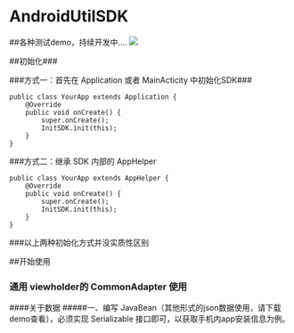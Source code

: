 # AndroidUtilSDK
##各种测试demo，持续开发中....
![](https://github.com/Xander1024/AndroidUtilSet/blob/master/gif/3.gif)


##初始化###

###方式一：首先在 Application 或者 MainActicity 中初始化SDK###

    public class YourApp extends Application {
        @Override
        public void onCreate() {
            super.onCreate();
            InitSDK.init(this);
        }
    }
###方式二：继承 SDK 内部的 AppHelper

    public class YourApp extends AppHelper {
        @Override
        public void onCreate() {
            super.onCreate();
            InitSDK.init(this);
        }
    }
###以上两种初始化方式并没实质性区别

##开始使用

### 通用 viewholder的 CommonAdapter 使用
####关于数据
#####一、编写 JavaBean（其他形式的json数据使用，请下载demo查看），必须实现 Serializable 接口即可，以获取手机内app安装信息为例。


